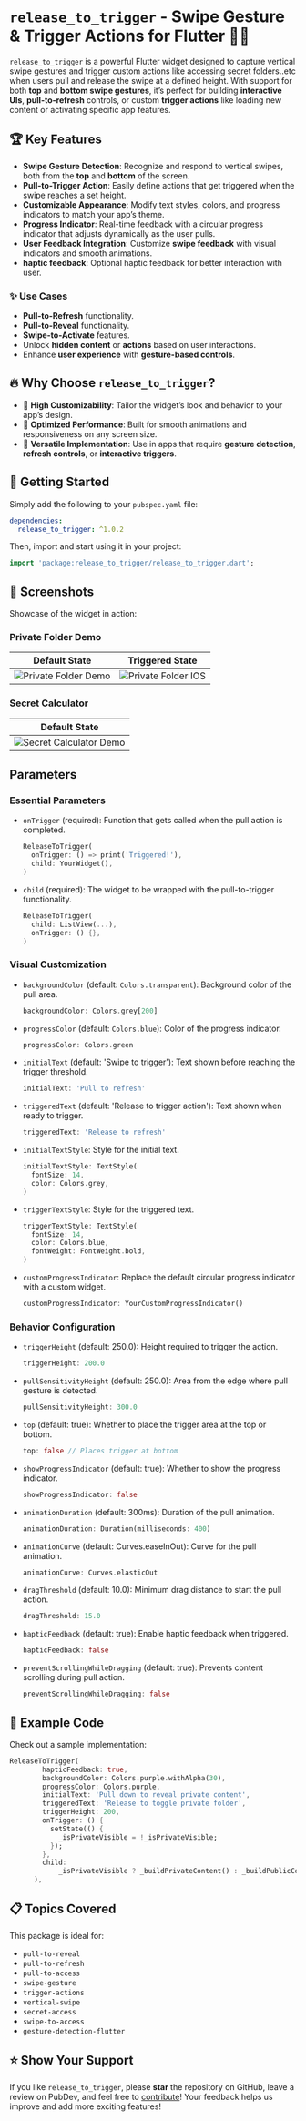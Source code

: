 # **`release_to_trigger`** - Swipe Gesture & Trigger Actions for Flutter 📱💥

`release_to_trigger` is a powerful Flutter widget designed to capture vertical swipe gestures and trigger custom actions like accessing secret folders..etc when users pull and release the swipe at a defined height. With support for both **top** and **bottom swipe gestures**, it’s perfect for building **interactive UIs**, **pull-to-refresh** controls, or custom **trigger actions** like loading new content or activating specific app features.

## 🏆 Key Features

- **Swipe Gesture Detection**: Recognize and respond to vertical swipes, both from the **top** and **bottom** of the screen.
- **Pull-to-Trigger Action**: Easily define actions that get triggered when the swipe reaches a set height.
- **Customizable Appearance**: Modify text styles, colors, and progress indicators to match your app’s theme.
- **Progress Indicator**: Real-time feedback with a circular progress indicator that adjusts dynamically as the user pulls.
- **User Feedback Integration**: Customize **swipe feedback** with visual indicators and smooth animations.
- **haptic feedback**: Optional haptic feedback for better interaction with user.

### ✨ Use Cases

- **Pull-to-Refresh** functionality.
- **Pull-to-Reveal** functionality.
- **Swipe-to-Activate** features.
- Unlock **hidden content** or **actions** based on user interactions.
- Enhance **user experience** with **gesture-based controls**.

## 🔥 Why Choose `release_to_trigger`?

- 🎯 **High Customizability**: Tailor the widget’s look and behavior to your app’s design.
- 🚀 **Optimized Performance**: Built for smooth animations and responsiveness on any screen size.
- 💼 **Versatile Implementation**: Use in apps that require **gesture detection**, **refresh controls**, or **interactive triggers**.

## 🚀 Getting Started

Simply add the following to your `pubspec.yaml` file:

```yaml
dependencies:
  release_to_trigger: ^1.0.2
```

Then, import and start using it in your project:

```dart
import 'package:release_to_trigger/release_to_trigger.dart';
```


## 📸 Screenshots  

Showcase of the widget in action:  

### Private Folder Demo  
| Default State | Triggered State |  
|--------------|----------------|  
| ![Private Folder Demo](screenshots/1.png) | ![Private Folder IOS](screenshots/3.png) |  

### Secret Calculator  
| Default State |  
|--------------|  
| ![Secret Calculator Demo](screenshots/2.png) |  


## Parameters

### Essential Parameters

- `onTrigger` (required): Function that gets called when the pull action is completed.
  ```dart
  ReleaseToTrigger(
    onTrigger: () => print('Triggered!'),
    child: YourWidget(),
  )
  ```

- `child` (required): The widget to be wrapped with the pull-to-trigger functionality.
  ```dart
  ReleaseToTrigger(
    child: ListView(...),
    onTrigger: () {},
  )
  ```

### Visual Customization

- `backgroundColor` (default: `Colors.transparent`): Background color of the pull area.
  ```dart
  backgroundColor: Colors.grey[200]
  ```

- `progressColor` (default: `Colors.blue`): Color of the progress indicator.
  ```dart
  progressColor: Colors.green
  ```

- `initialText` (default: 'Swipe to trigger'): Text shown before reaching the trigger threshold.
  ```dart
  initialText: 'Pull to refresh'
  ```

- `triggeredText` (default: 'Release to trigger action'): Text shown when ready to trigger.
  ```dart
  triggeredText: 'Release to refresh'
  ```

- `initialTextStyle`: Style for the initial text.
  ```dart
  initialTextStyle: TextStyle(
    fontSize: 14,
    color: Colors.grey,
  )
  ```

- `triggerTextStyle`: Style for the triggered text.
  ```dart
  triggerTextStyle: TextStyle(
    fontSize: 14,
    color: Colors.blue,
    fontWeight: FontWeight.bold,
  )
  ```

- `customProgressIndicator`: Replace the default circular progress indicator with a custom widget.
  ```dart
  customProgressIndicator: YourCustomProgressIndicator()
  ```

### Behavior Configuration

- `triggerHeight` (default: 250.0): Height required to trigger the action.
  ```dart
  triggerHeight: 200.0
  ```

- `pullSensitivityHeight` (default: 250.0): Area from the edge where pull gesture is detected.
  ```dart
  pullSensitivityHeight: 300.0
  ```

- `top` (default: true): Whether to place the trigger area at the top or bottom.
  ```dart
  top: false // Places trigger at bottom
  ```

- `showProgressIndicator` (default: true): Whether to show the progress indicator.
  ```dart
  showProgressIndicator: false
  ```

- `animationDuration` (default: 300ms): Duration of the pull animation.
  ```dart
  animationDuration: Duration(milliseconds: 400)
  ```

- `animationCurve` (default: Curves.easeInOut): Curve for the pull animation.
  ```dart
  animationCurve: Curves.elasticOut
  ```

- `dragThreshold` (default: 10.0): Minimum drag distance to start the pull action.
  ```dart
  dragThreshold: 15.0
  ```

- `hapticFeedback` (default: true): Enable haptic feedback when triggered.
  ```dart
  hapticFeedback: false
  ```

- `preventScrollingWhileDragging` (default: true): Prevents content scrolling during pull action.
  ```dart
  preventScrollingWhileDragging: false
  ```

## 🔧 Example Code

Check out a sample implementation:

```dart
ReleaseToTrigger(
        hapticFeedback: true,
        backgroundColor: Colors.purple.withAlpha(30),
        progressColor: Colors.purple,
        initialText: 'Pull down to reveal private content',
        triggeredText: 'Release to toggle private folder',
        triggerHeight: 200,
        onTrigger: () {
          setState(() {
            _isPrivateVisible = !_isPrivateVisible;
          });
        },
        child:
            _isPrivateVisible ? _buildPrivateContent() : _buildPublicContent(),
      ),
```

## 📋 Topics Covered

This package is ideal for:

- `pull-to-reveal`
- `pull-to-refresh`
- `pull-to-access`
- `swipe-gesture`
- `trigger-actions`
- `vertical-swipe`
- `secret-access`
- `swipe-to-access`
- `gesture-detection-flutter`

## ⭐ Show Your Support

If you like `release_to_trigger`, please **star** the repository on GitHub, leave a review on PubDev, and feel free to [contribute](https://github.com/tejaspalyekar/release_to_trigger)! Your feedback helps us improve and add more exciting features!